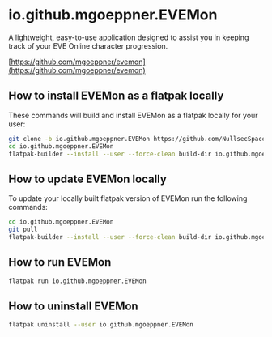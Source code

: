 # io.github.mgoeppner.EVEMon
A lightweight, easy-to-use application designed to assist you in keeping track of your EVE Online character progression.

[https://github.com/mgoeppner/evemon](https://github.com/mgoeppner/evemon)

## How to install EVEMon as a flatpak locally

These commands will build and install EVEMon as a flatpak locally for your user:
```bash
git clone -b io.github.mgoeppner.EVEMon https://github.com/NullsecSpace/io.github.mgoeppner.EVEMon.git
cd io.github.mgoeppner.EVEMon
flatpak-builder --install --user --force-clean build-dir io.github.mgoeppner.EVEMon.yml
```

## How to update EVEMon locally
To update your locally built flatpak version of EVEMon run the following commands:
```bash
cd io.github.mgoeppner.EVEMon
git pull
flatpak-builder --install --user --force-clean build-dir io.github.mgoeppner.EVEMon.yml
```

## How to run EVEMon
```bash
flatpak run io.github.mgoeppner.EVEMon
```

## How to uninstall EVEMon
```bash
flatpak uninstall --user io.github.mgoeppner.EVEMon
```


